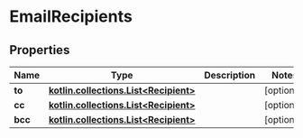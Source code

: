 
# EmailRecipients

## Properties
Name | Type | Description | Notes
------------ | ------------- | ------------- | -------------
**to** | [**kotlin.collections.List&lt;Recipient&gt;**](Recipient) |  |  [optional]
**cc** | [**kotlin.collections.List&lt;Recipient&gt;**](Recipient) |  |  [optional]
**bcc** | [**kotlin.collections.List&lt;Recipient&gt;**](Recipient) |  |  [optional]



